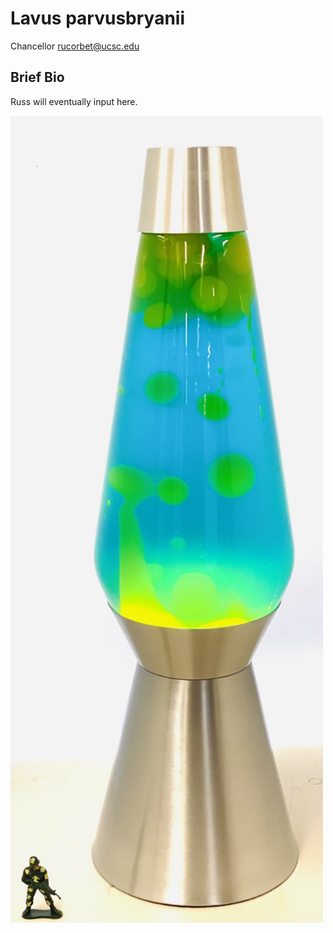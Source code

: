 # Lavus parvusbryanii


Chancellor
rucorbet@ucsc.edu 

## Brief Bio
Russ will eventually input here.

<img src='parvusbryanii.jpg' alt='parvusbryanii' width='500'/>
